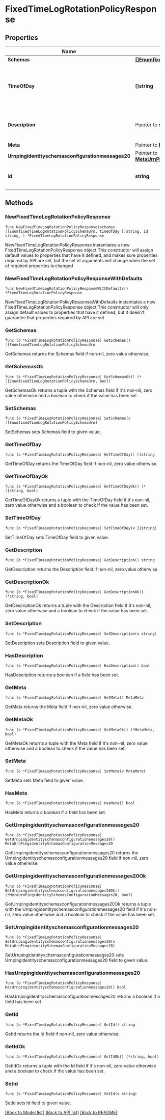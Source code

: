 # FixedTimeLogRotationPolicyResponse

## Properties

Name | Type | Description | Notes
------------ | ------------- | ------------- | -------------
**Schemas** | [**[]EnumfixedTimeLogRotationPolicySchemaUrn**](EnumfixedTimeLogRotationPolicySchemaUrn.md) |  | 
**TimeOfDay** | **[]string** | Specifies the time of day at which log rotation should occur. | 
**Description** | Pointer to **string** | A description for this Log Rotation Policy | [optional] 
**Meta** | Pointer to [**MetaMeta**](MetaMeta.md) |  | [optional] 
**Urnpingidentityschemasconfigurationmessages20** | Pointer to [**MetaUrnPingidentitySchemasConfigurationMessages20**](MetaUrnPingidentitySchemasConfigurationMessages20.md) |  | [optional] 
**Id** | **string** | Name of the Log Rotation Policy | 

## Methods

### NewFixedTimeLogRotationPolicyResponse

`func NewFixedTimeLogRotationPolicyResponse(schemas []EnumfixedTimeLogRotationPolicySchemaUrn, timeOfDay []string, id string, ) *FixedTimeLogRotationPolicyResponse`

NewFixedTimeLogRotationPolicyResponse instantiates a new FixedTimeLogRotationPolicyResponse object
This constructor will assign default values to properties that have it defined,
and makes sure properties required by API are set, but the set of arguments
will change when the set of required properties is changed

### NewFixedTimeLogRotationPolicyResponseWithDefaults

`func NewFixedTimeLogRotationPolicyResponseWithDefaults() *FixedTimeLogRotationPolicyResponse`

NewFixedTimeLogRotationPolicyResponseWithDefaults instantiates a new FixedTimeLogRotationPolicyResponse object
This constructor will only assign default values to properties that have it defined,
but it doesn't guarantee that properties required by API are set

### GetSchemas

`func (o *FixedTimeLogRotationPolicyResponse) GetSchemas() []EnumfixedTimeLogRotationPolicySchemaUrn`

GetSchemas returns the Schemas field if non-nil, zero value otherwise.

### GetSchemasOk

`func (o *FixedTimeLogRotationPolicyResponse) GetSchemasOk() (*[]EnumfixedTimeLogRotationPolicySchemaUrn, bool)`

GetSchemasOk returns a tuple with the Schemas field if it's non-nil, zero value otherwise
and a boolean to check if the value has been set.

### SetSchemas

`func (o *FixedTimeLogRotationPolicyResponse) SetSchemas(v []EnumfixedTimeLogRotationPolicySchemaUrn)`

SetSchemas sets Schemas field to given value.


### GetTimeOfDay

`func (o *FixedTimeLogRotationPolicyResponse) GetTimeOfDay() []string`

GetTimeOfDay returns the TimeOfDay field if non-nil, zero value otherwise.

### GetTimeOfDayOk

`func (o *FixedTimeLogRotationPolicyResponse) GetTimeOfDayOk() (*[]string, bool)`

GetTimeOfDayOk returns a tuple with the TimeOfDay field if it's non-nil, zero value otherwise
and a boolean to check if the value has been set.

### SetTimeOfDay

`func (o *FixedTimeLogRotationPolicyResponse) SetTimeOfDay(v []string)`

SetTimeOfDay sets TimeOfDay field to given value.


### GetDescription

`func (o *FixedTimeLogRotationPolicyResponse) GetDescription() string`

GetDescription returns the Description field if non-nil, zero value otherwise.

### GetDescriptionOk

`func (o *FixedTimeLogRotationPolicyResponse) GetDescriptionOk() (*string, bool)`

GetDescriptionOk returns a tuple with the Description field if it's non-nil, zero value otherwise
and a boolean to check if the value has been set.

### SetDescription

`func (o *FixedTimeLogRotationPolicyResponse) SetDescription(v string)`

SetDescription sets Description field to given value.

### HasDescription

`func (o *FixedTimeLogRotationPolicyResponse) HasDescription() bool`

HasDescription returns a boolean if a field has been set.

### GetMeta

`func (o *FixedTimeLogRotationPolicyResponse) GetMeta() MetaMeta`

GetMeta returns the Meta field if non-nil, zero value otherwise.

### GetMetaOk

`func (o *FixedTimeLogRotationPolicyResponse) GetMetaOk() (*MetaMeta, bool)`

GetMetaOk returns a tuple with the Meta field if it's non-nil, zero value otherwise
and a boolean to check if the value has been set.

### SetMeta

`func (o *FixedTimeLogRotationPolicyResponse) SetMeta(v MetaMeta)`

SetMeta sets Meta field to given value.

### HasMeta

`func (o *FixedTimeLogRotationPolicyResponse) HasMeta() bool`

HasMeta returns a boolean if a field has been set.

### GetUrnpingidentityschemasconfigurationmessages20

`func (o *FixedTimeLogRotationPolicyResponse) GetUrnpingidentityschemasconfigurationmessages20() MetaUrnPingidentitySchemasConfigurationMessages20`

GetUrnpingidentityschemasconfigurationmessages20 returns the Urnpingidentityschemasconfigurationmessages20 field if non-nil, zero value otherwise.

### GetUrnpingidentityschemasconfigurationmessages20Ok

`func (o *FixedTimeLogRotationPolicyResponse) GetUrnpingidentityschemasconfigurationmessages20Ok() (*MetaUrnPingidentitySchemasConfigurationMessages20, bool)`

GetUrnpingidentityschemasconfigurationmessages20Ok returns a tuple with the Urnpingidentityschemasconfigurationmessages20 field if it's non-nil, zero value otherwise
and a boolean to check if the value has been set.

### SetUrnpingidentityschemasconfigurationmessages20

`func (o *FixedTimeLogRotationPolicyResponse) SetUrnpingidentityschemasconfigurationmessages20(v MetaUrnPingidentitySchemasConfigurationMessages20)`

SetUrnpingidentityschemasconfigurationmessages20 sets Urnpingidentityschemasconfigurationmessages20 field to given value.

### HasUrnpingidentityschemasconfigurationmessages20

`func (o *FixedTimeLogRotationPolicyResponse) HasUrnpingidentityschemasconfigurationmessages20() bool`

HasUrnpingidentityschemasconfigurationmessages20 returns a boolean if a field has been set.

### GetId

`func (o *FixedTimeLogRotationPolicyResponse) GetId() string`

GetId returns the Id field if non-nil, zero value otherwise.

### GetIdOk

`func (o *FixedTimeLogRotationPolicyResponse) GetIdOk() (*string, bool)`

GetIdOk returns a tuple with the Id field if it's non-nil, zero value otherwise
and a boolean to check if the value has been set.

### SetId

`func (o *FixedTimeLogRotationPolicyResponse) SetId(v string)`

SetId sets Id field to given value.



[[Back to Model list]](../README.md#documentation-for-models) [[Back to API list]](../README.md#documentation-for-api-endpoints) [[Back to README]](../README.md)


